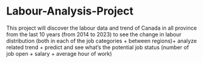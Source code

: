 # Labour-Analysis-Project
This project will discover the labour data and trend of Canada in all province from the last 10 years (from 2014 to 2023) to see the change in labour distribution (both in each of the job categories + between regions)+ analyze related trend + predict and see what’s the potential job status (number of job open + salary + average hour of work)